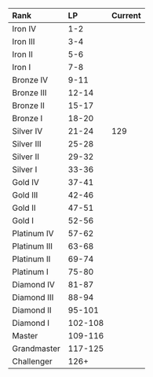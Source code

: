 | Rank         | LP      | Current |
| :---         | :---    | :---    |
| Iron IV      | 1-2     |         |
| Iron III     | 3-4     |         |
| Iron II      | 5-6     |         |
| Iron I       | 7-8     |         |
| Bronze IV    | 9-11    |         |
| Bronze III   | 12-14   |         |
| Bronze II    | 15-17   |         |
| Bronze I     | 18-20   |         |
| Silver IV    | 21-24   | 129     |
| Silver III   | 25-28   |         |
| Silver II    | 29-32   |         |
| Silver I     | 33-36   |         |
| Gold IV      | 37-41   |         |
| Gold III     | 42-46   |         |
| Gold II      | 47-51   |         |
| Gold I       | 52-56   |         |
| Platinum IV  | 57-62   |         |
| Platinum III | 63-68   |         |
| Platinum II  | 69-74   |         |
| Platinum I   | 75-80   |         |
| Diamond IV   | 81-87   |         |
| Diamond III  | 88-94   |         |
| Diamond II   | 95-101  |         |
| Diamond I    | 102-108 |         |
| Master       | 109-116 |         |
| Grandmaster  | 117-125 |         |
| Challenger   | 126+    |         |
